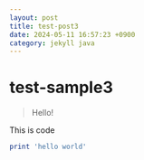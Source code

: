 ```yaml
---
layout: post
title: test-post3
date: 2024-05-11 16:57:23 +0900
category: jekyll java
---
```

# test-sample3
> Hello!

This is code
```ruby
print 'hello world'
```